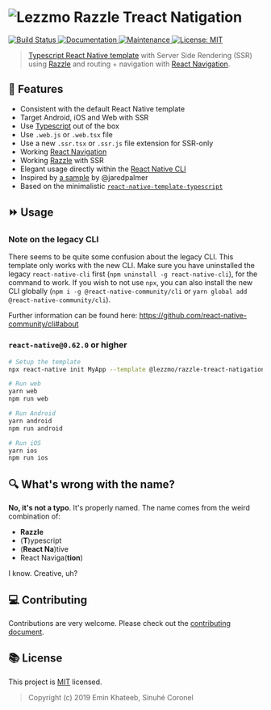 # ![Lezzmo Razzle Treact Natigation](banner.png)

<p>
  <a href="https://travis-ci.com/lezzmo/razzle-treact-natigation">
    <img alt="Build Status" src="https://img.shields.io/travis/lezzmo/razzle-treact-natigation.svg" target="_blank" />
  </a>
  <a href="https://github.com/lezzmo/razzle-treact-natigation#readme">
    <img alt="Documentation" src="https://img.shields.io/badge/documentation-yes-brightgreen.svg" target="_blank" />
  </a>
  <a href="https://github.com/lezzmo/razzle-treact-natigation/graphs/commit-activity">
    <img alt="Maintenance" src="https://img.shields.io/badge/Maintained%3F-yes-green.svg" target="_blank" />
  </a>
  <a href="https://github.com/lezzmo/razzle-treact-natigation/blob/master/LICENSE">
    <img alt="License: MIT" src="https://img.shields.io/badge/License-MIT-yellow.svg" target="_blank" />
  </a>
</p>

> [Typescript React Native template](https://github.com/react-native-community/react-native-template-typescript) with Server Side Rendering (SSR) using [Razzle](https://github.com/jaredpalmer/razzle) and routing + navigation with [React Navigation](https://github.com/react-navigation).

## 🌟 Features

- Consistent with the default React Native template
- Target Android, iOS and Web with SSR
- Use [Typescript](https://github.com/microsoft/TypeScript) out of the box
- Use ```.web.js``` or  ```.web.tsx``` file
- Use a new ```.ssr.tsx``` or ```.ssr.js``` file extension for SSR-only
- Working [React Navigation](https://github.com/react-navigation)
- Working [Razzle](https://github.com/jaredpalmer/razzle) with SSR
- Elegant usage directly within the [React Native CLI](https://github.com/react-native-community/cli)
- Inspired by [a sample](https://github.com/jaredpalmer/razzle) by @jaredpalmer
- Based on the minimalistic [`react-native-template-typescript`](https://github.com/react-native-community/react-native-template-typescript)

## ⏩ Usage

### Note on the legacy CLI
There seems to be quite some confusion about the legacy CLI. This template only works with the new CLI. Make sure you have uninstalled the legacy `react-native-cli` first (`npm uninstall -g react-native-cli`), for the command to work. If you wish to not use `npx`, you can also install the new CLI globally (`npm i -g @react-native-community/cli` or `yarn global add @react-native-community/cli`).

Further information can be found here: https://github.com/react-native-community/cli#about

### `react-native@0.62.0` or higher

```sh
# Setup the template
npx react-native init MyApp --template @lezzmo/razzle-treact-natigation

# Run web
yarn web
npm run web

# Run Android
yarn android
npm run android

# Run iOS
yarn ios
npm run ios
```

## 🔍 What's wrong with the name?

**No, it's not a typo**. It's properly named. The name comes from the weird combination of:

* **Razzle**
* (**T**)ypescript
* (**React Na**)tive
* React Naviga(**tion**)

I know. Creative, uh?

## 💻 Contributing

Contributions are very welcome. Please check out the [contributing document](CONTRIBUTING.md).

## 📚 License

This project is [MIT](LICENSE) licensed.

> Copyright (c) 2019 Emin Khateeb, Sinuhé Coronel